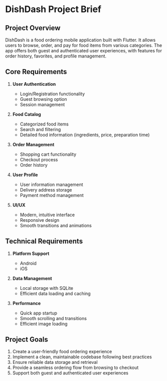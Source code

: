 # DishDash Project Brief

## Project Overview

DishDash is a food ordering mobile application built with Flutter. It allows users to browse, order, and pay for food items from various categories. The app offers both guest and authenticated user experiences, with features for order history, favorites, and profile management.

## Core Requirements

1. **User Authentication**

   - Login/Registration functionality
   - Guest browsing option
   - Session management

2. **Food Catalog**

   - Categorized food items
   - Search and filtering
   - Detailed food information (ingredients, price, preparation time)

3. **Order Management**

   - Shopping cart functionality
   - Checkout process
   - Order history

4. **User Profile**

   - User information management
   - Delivery address storage
   - Payment method management

5. **UI/UX**
   - Modern, intuitive interface
   - Responsive design
   - Smooth transitions and animations

## Technical Requirements

1. **Platform Support**

   - Android
   - iOS

2. **Data Management**

   - Local storage with SQLite
   - Efficient data loading and caching

3. **Performance**
   - Quick app startup
   - Smooth scrolling and transitions
   - Efficient image loading

## Project Goals

1. Create a user-friendly food ordering experience
2. Implement a clean, maintainable codebase following best practices
3. Ensure reliable data storage and retrieval
4. Provide a seamless ordering flow from browsing to checkout
5. Support both guest and authenticated user experiences
